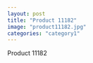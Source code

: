 ```yaml
---
layout: post
title: "Product 11182"
image: "product11182.jpg"
categories: "category1"
---
```

Product 11182
